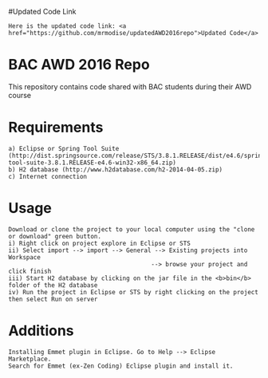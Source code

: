 #Updated Code Link
```
Here is the updated code link: <a href="https://github.com/mrmodise/updatedAWD2016repo">Updated Code</a>
```

# BAC AWD 2016 Repo
This repository contains code shared with BAC students during their AWD course

# Requirements
```
a) Eclipse or Spring Tool Suite 
(http://dist.springsource.com/release/STS/3.8.1.RELEASE/dist/e4.6/spring-tool-suite-3.8.1.RELEASE-e4.6-win32-x86_64.zip)
b) H2 database (http://www.h2database.com/h2-2014-04-05.zip)
c) Internet connection
```

# Usage
```
Download or clone the project to your local computer using the "clone or download" green button.
i) Right click on project explore in Eclipse or STS
ii) Select import --> import --> General --> Existing projects into Workspace 
                                        --> browse your project and click finish
iii) Start H2 database by clicking on the jar file in the <b>bin</b> folder of the H2 database
iv) Run the project in Eclipse or STS by right clicking on the project then select Run on server
```

# Additions
```
Installing Emmet plugin in Eclipse. Go to Help --> Eclipse Marketplace. 
Search for Emmet (ex-Zen Coding) Eclipse plugin and install it.
```


